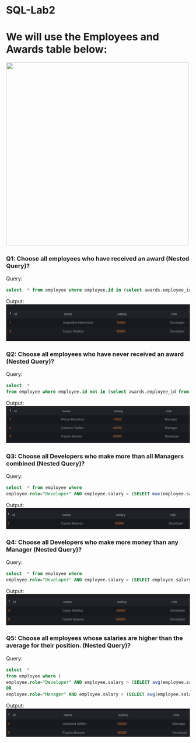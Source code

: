 # SQL-Lab2

# We will use the Employees and Awards table below:

 <img src="Lab2.png" width="500" height="500">

### Q1: Choose all employees who have received an award (Nested Query)?
Query: 
``` Sql
select  * from employee where employee.id in (select awards.employee_id from awards); 
```

Output: <img   src='Q1.jpg'>
 

### Q2: Choose all employees who have never received an award (Nested Query)?
Query:
``` Sql
select  *
from employee where employee.id not in (select awards.employee_id from awards);
```


Output:
<img   src='Q2.jpg'>
 
### Q3: Choose all Developers who make more than all Managers combined (Nested Query)?
Query: 
``` Sql
select  * from employee where
employee.role="Developer" AND employee.salary > (SELECT max(employee.salary) from employee where employee.role="Manager");
```

Output:
<img   src='Q3.jpg'>
 
### Q4: Choose all Developers who make more money than any Manager (Nested Query)?
Query:

``` Sql
select  * from employee where
employee.role="Developer" AND employee.salary > (SELECT employee.salary from employee where employee.role="Manager");
```
Output:
<img   src='Q4.jpg'>
 
### Q5: Choose all employees whose salaries are higher than the average for their position. (Nested Query)?
Query:
``` Sql
select  *
from employee where (
employee.role="Developer" AND employee.salary > (SELECT avg(employee.salary) from employee where employee.role="Developer"))
OR
employee.role="Manager" AND employee.salary > (SELECT avg(employee.salary) from employee where employee.role="Manager");
```

Output:
<img   src='Q5.jpg'>
